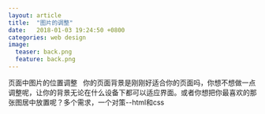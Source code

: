 ```yaml
---
layout: article
title:  "图片的调整"
date:   2018-01-03 19:24:50 +0800
categories: web design
image:
  teaser: back.png
  feature: back.png
---
```

页面中图片的位置调整
 
你的页面背景是刚刚好适合你的页面吗，你想不想做一点调整呢，让你的背景无论在什么设备下都可以适应界面。或者你想把你最喜欢的那张图居中放置呢？多个需求，一个对策--html和css
